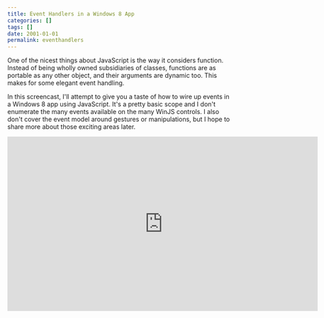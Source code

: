 ```yaml
---
title: Event Handlers in a Windows 8 App
categories: []
tags: []
date: 2001-01-01
permalink: eventhandlers
---
```


One of the nicest things about JavaScript is the way it considers function. Instead of being wholly owned subsidiaries of classes, functions are as portable as any other object, and their arguments are dynamic too. This makes for some elegant event handling.
<!-- more -->

In this screencast, I'll attempt to give you a taste of how to wire up events in a Windows 8 app using JavaScript. It's a pretty basic scope and I don't enumerate the many events available on the many WinJS controls. I also don't cover the event model around gestures or manipulations, but I hope to share more about those exciting areas later.

<iframe src="http://channel9.msdn.com/Blogs/How-Do-I/How-Do-I-Use-Event-Handlers-in-a-Windows-8-App/player?w=700&h=394&format=html5" style="width:700px;height:394px;" allowFullScreen frameBorder="0" scrolling="no"></iframe>